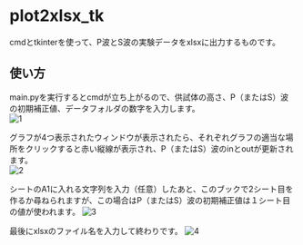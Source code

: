 # plot2xlsx_tk
cmdとtkinterを使って、P波とS波の実験データをxlsxに出力するものです。

## 使い方
main.pyを実行するとcmdが立ち上がるので、供試体の高さ、P（またはS）波の初期補正値、データフォルダの数字を入力します。  
![1](https://user-images.githubusercontent.com/126104168/221366467-0255053a-481e-4bf6-be7b-a68b32d022e5.png)

グラフが4つ表示されたウィンドウが表示されたら、それぞれグラフの適当な場所をクリックすると赤い縦線が表示され、P（またはS）波のinとoutが更新されます。  
![2](https://user-images.githubusercontent.com/126104168/221366474-cc17d571-85b5-4850-8cba-c6e504f83ab7.png)

シートのA1に入れる文字列を入力（任意）したあと、このブックで2シート目を作るか尋ねられますが、この場合はP（またはS）波の初期補正値は１シート目の値が使われます。
![3](https://user-images.githubusercontent.com/126104168/221366477-fd26b48b-ea17-4169-8072-e2c7d2575362.png)

最後にxlsxのファイル名を入力して終わりです。
![4](https://user-images.githubusercontent.com/126104168/221366494-e3ba80b4-a726-45ea-b322-6bbd00956142.png)
